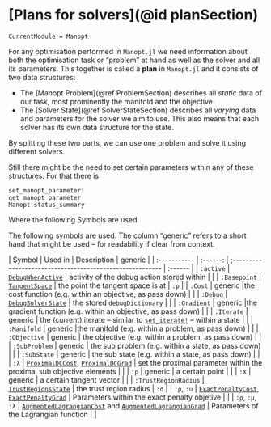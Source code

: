 # [Plans for solvers](@id planSection)

```@meta
CurrentModule = Manopt
```

For any optimisation performed in `Manopt.jl`
we need information about both the optimisation task or “problem” at hand as well as the solver and all its parameters.
This together is called a __plan__ in `Manopt.jl` and it consists of two data structures:

* The [Manopt Problem](@ref ProblemSection) describes all _static_ data of our task, most prominently the manifold and the objective.
* The [Solver State](@ref SolverStateSection) describes all _varying_ data and parameters for the solver we aim to use. This also means that each solver has its own data structure for the state.

By splitting these two parts, we can use one problem and solve it using different solvers.

Still there might be the need to set certain parameters within any of these structures. For that there is

```@docs
set_manopt_parameter!
get_manopt_parameter
Manopt.status_summary
```

Where the following Symbols are used

The following symbols are used.
The column “generic” refers to a short hand that might be used – for readability if clear from context.

| Symbol       | Used in | Description                                                | generic |
| :----------- | :------: | ;-------------------------------------------------------- | :------ |
| `:active` | [`DebugWhenActive`](@ref) | activity of the debug action stored within | |
| `:Basepoint` | [`TangentSpace`]() | the point the tangent space is at           | `:p` |
| `:Cost` | generic |the cost function (e.g. within an objective, as pass down) | |
| `:Debug` | [`DebugSolverState`](@ref) | the stored `debugDictionary` | |
| `:Gradient` | generic |the gradient function (e.g. within an objective, as pass down) | |
| `:Iterate` | generic | the (current) iterate – similar to [`set_iterate!`](@ref) – within a state | |
| `:Manifold` | generic |the manifold (e.g. within a problem, as pass down) | |
| `:Objective` | generic | the objective (e.g. within a problem, as pass down) | |
| `:SubProblem` | generic | the sub problem (e.g. within a state, as pass down) | |
| `:SubState` | generic | the sub state (e.g. within a state, as pass down) | |
| `:λ` | [`ProximalDCCost`](@ref), [`ProximalDCGrad`](@ref) | set the proximal parameter within the proximal sub objective elements | |
| `:p`         | generic | a certain point         | |
| `:X`         | generic | a certain tangent vector | |
| `:TrustRegionRadius` | [`TrustRegionsState`](@ref) | the trust region radius | `:σ` |
| `:ρ`, `:u` | [`ExactPenaltyCost`](@ref), [`ExactPenaltyGrad`](@ref) | Parameters within the exact penalty objetive | |
| `:ρ`, `:μ`, `:λ` | [`AugmentedLagrangianCost`](@ref) and [`AugmentedLagrangianGrad`](@ref) | Parameters of the Lagrangian function | |

